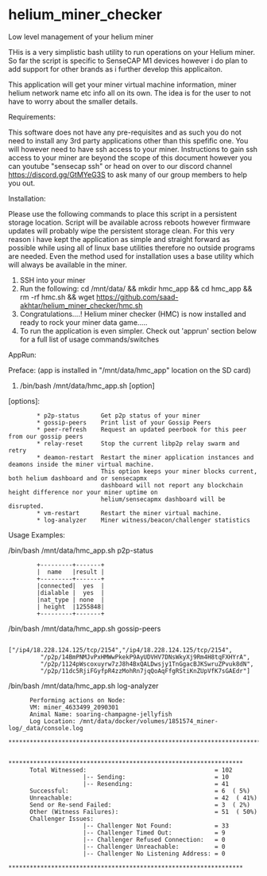 # helium_miner_checker
Low level management of your helium miner

THis is a very simplistic bash utility to run operations on your Helium miner. So far the script is specific to SenseCAP M1 devices however i do plan to add support for other brands as i further develop this applicaiton.

This application will get your miner virtual machine information, miner helium network name etc info all on its own. The idea is for the user to not have to worry about the smaller details.

Requirements:

This software does not have any pre-requisites and as such you do not need to install any 3rd party applications other than this spefific one. You will however need to have ssh access to your miner. Instructions to gain ssh access to your miner are beyond the scope of this document however you can youtube "sensecap ssh" or head on over to our discord channel https://discord.gg/GtMYeG3S to ask many of our group members to help you out.

Installation:

Please use the following commands to place this script in a persistent storage location. Script will be available across reboots however firmware updates will probably wipe the persistent storage clean. For this very reason i have kept the application as simple and straight forward as possible while using all of linux base utilities therefore no outside programs are needed. Even the method used for installation uses a base utility which will always be available in the miner.

1) SSH into your miner
2) Run the following:
                      cd /mnt/data/ && mkdir hmc_app && cd hmc_app && rm -rf hmc.sh && wget https://github.com/saad-akhtar/helium_miner_checker/hmc.sh
3) Congratulations....! Helium miner checker (HMC) is now installed and ready to rock your miner data game.....
4) To run the application is even simpler. Check out 'apprun' section below for a full list of usage commands/switches

AppRun:

Preface: (app is installed in "/mnt/data/hmc_app" location on the SD card)
1) /bin/bash /mnt/data/hmc_app.sh [option]

  [options]:
  
            * p2p-status      Get p2p status of your miner
            * gossip-peers    Print list of your Gossip Peers
            * peer-refresh    Request an updated peerbook for this peer from our gossip peers
            * relay-reset     Stop the current libp2p relay swarm and retry
            * deamon-restart  Restart the miner application instances and deamons inside the miner virtual machine. 
                              This option keeps your miner blocks current, both helium dashboard and or sensecapmx 
                              dashboard will not report any blockchain height difference nor your miner uptime on 
                              helium/sensecapmx dashboard will be disrupted.
            * vm-restart      Restart the miner virtual machine.
            * log-analyzer    Miner witness/beacon/challenger statistics
            
Usage Examples:

  /bin/bash /mnt/data/hmc_app.sh p2p-status

            +---------+-------+
            |  name   |result |
            +---------+-------+
            |connected|  yes  |
            |dialable |  yes  |
            |nat_type | none  |
            | height  |1255848|
            +---------+-------+

  /bin/bash /mnt/data/hmc_app.sh gossip-peers
  
            ["/ip4/18.228.124.125/tcp/2154","/ip4/18.228.124.125/tcp/2154",
             "/p2p/14BmPNMJvPxHMWwPkekP9AyUDVHV7DNsWkyXj9Rm4H8tqFXHYrA",
             "/p2p/1124pWscoxuyrw7zJ8h4BxQALDwsjy1TnGgacBJKSwruZPvuk8dN",
             "/p2p/11dc5RjiFGyfpR4zzMohRn7jqQoAqFfgRStiKnZUpVfK7sGAEdr"]

  /bin/bash /mnt/data/hmc_app.sh log-analyzer
  
          Performing actions on Node:
          VM: miner_4633499_2090301
          Animal Name: soaring-champagne-jellyfish
          Log Location: /mnt/data/docker/volumes/1851574_miner-log/_data/console.log
          ****************************************************************************

          ******************************************************************
          Total Witnessed:                                    = 102
                         |-- Sending:                         = 10
                         |-- Resending:                       = 41
          Successful:                                         = 6  ( 5%)
          Unreachable:                                        = 42  ( 41%)
          Send or Re-send Failed:                             = 3  ( 2%)
          Other (Witness Failures):                           = 51  ( 50%)
          Challenger Issues:
                         |-- Challenger Not Found:            = 33
                         |-- Challenger Timed Out:            = 9
                         |-- Challenger Refused Connection:   = 0
                         |-- Challenger Unreachable:          = 0
                         |-- Challenger No Listening Address: = 0
          ******************************************************************
          
          
